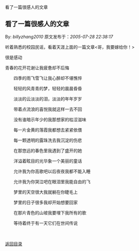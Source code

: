 看了一篇很感人的文章
## 看了一篇很感人的文章

By: *billyzhang2010* 原文发布于：*2005-07-28 22:38:17*

听着熟悉的校园民谣，看着天涯上面的一篇文章<哥，我要嫁给你！>

很是感动

青春的花开花谢让我疲惫却不后悔

　　四季的雨飞雪飞让我心醉却不堪憔悴

　　轻轻的风青青的梦，轻轻的晨晨昏昏

　　淡淡的云淡淡的泪，淡淡的年年岁岁

　　带着点流浪的喜悦我就这样一去不回

　　没有谁暗示年少的我那想家的枯涩滋味

　　每一片金黄的落霞我都想去紧紧依偎

　　每一颗透明的露珠洗去我沉淀的伤悲

　　在那悠远的春色里我遇到了盛开的她

　　洋溢着眩目的光华象一个美丽的童话

　　允许我为你高歌吧以后夜夜我都不能入睡

　　允许我为你哭泣吧在眼泪里我能自由的飞

　　梦里的天空很大我就躺在你睫毛上

　　梦里的日子很多我却开始想要回家

　　在那片青色的山坡我要埋下我所有的歌

　　等待着终于有一天它们在世间传说

　　 

[返回目录](index.html)
